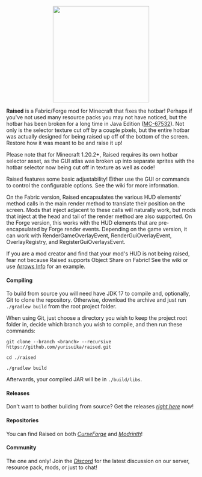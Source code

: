<p align="center"><img src="https://github.com/yurisuika/Raised/blob/Fabric-1.18.x/src/main/resources/assets/raised/icon.png?raw=true" width="256" height="256"></p>

**Raised** is a Fabric/Forge mod for Minecraft that fixes the hotbar! Perhaps if you've not used many resource packs you may not have noticed, but the hotbar has been broken for a long time in Java Edition ([MC-67532](https://bugs.mojang.com/browse/MC-67532)). Not only is the selector texture cut off by a couple pixels, but the entire hotbar was actually designed for being raised up off of the bottom of the screen. Restore how it was meant to be and raise it up!

Please note that for Minecraft 1.20.2+, Raised requires its own hotbar selector asset, as the GUI atlas was broken up into separate sprites with the hotbar selector now being cut off in texture as well as code!

Raised features some basic adjustability! Either use the GUI or commands to control the configurable options. See the wiki for more information.

On the Fabric version, Raised encapsulates the various HUD elements' method calls in the main render method to translate their position on the screen. Mods that inject adjacent to these calls will naturally work, but mods that inject at the head and tail of the render method are also supported. On the Forge version, this works with the HUD elements that are pre-encapsulated by Forge render events. Depending on the game version, it can work with RenderGameOverlayEvent, RenderGuiOverlayEvent, OverlayRegistry, and RegisterGuiOverlaysEvent.

If you are a mod creator and find that your mod's HUD is not being raised, fear not because Raised supports Object Share on Fabric! See the wiki or use [Arrows Info](https://github.com/intact/arrows-info) for an example.

#### Compiling

To build from source you will need have JDK 17 to compile and, optionally, Git to clone the repository. Otherwise, download the archive and just run `./gradlew build` from the root project folder.

When using Git, just choose a directory you wish to keep the project root folder in, decide which branch you wish to compile, and then run these commands:

```shell script
git clone --branch <branch> --recursive https://github.com/yurisuika/raised.git

cd ./raised

./gradlew build
```

Afterwards, your compiled JAR will be in `./build/libs`.

#### Releases

Don't want to bother building from source? Get the releases *[right here](https://github.com/yurisuika/Raised/releases)* now!

#### Repositories

You can find Raised on both *[CurseForge](https://www.curseforge.com/minecraft/mc-mods/raised)* and *[Modrinth](https://modrinth.com/mod/raised)*!

#### Community

The one and only! Join the *[Discord](https://discord.gg/0zdNEkQle7Qg9C1H)* for the latest discussion on our server, resource pack, mods, or just to chat!